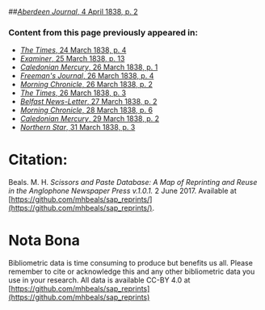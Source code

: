 ##[*Aberdeen Journal*, 4 April 1838, p. 2](https://mhbeals.github.io/sap_html/Aberdeen-Journal/Aberdeen-Journal-4-April-1838-p-2)

### Content from this page previously appeared in:
+ [*The Times*, 24 March 1838, p. 4](https://mhbeals.github.io/sap_html/The-Times/The-Times-24-March-1838-p-4)
+ [*Examiner*, 25 March 1838, p. 13](https://mhbeals.github.io/sap_html/Examiner/Examiner-25-March-1838-p-13)
+ [*Caledonian Mercury*, 26 March 1838, p. 1](https://mhbeals.github.io/sap_html/Caledonian-Mercury/Caledonian-Mercury-26-March-1838-p-1)
+ [*Freeman's Journal*, 26 March 1838, p. 4](https://mhbeals.github.io/sap_html/Freeman's-Journal/Freeman's-Journal-26-March-1838-p-4)
+ [*Morning Chronicle*, 26 March 1838, p. 2](https://mhbeals.github.io/sap_html/Morning-Chronicle/Morning-Chronicle-26-March-1838-p-2)
+ [*The Times*, 26 March 1838, p. 3](https://mhbeals.github.io/sap_html/The-Times/The-Times-26-March-1838-p-3)
+ [*Belfast News-Letter*, 27 March 1838, p. 2](https://mhbeals.github.io/sap_html/Belfast-News-Letter/Belfast-News-Letter-27-March-1838-p-2)
+ [*Morning Chronicle*, 28 March 1838, p. 6](https://mhbeals.github.io/sap_html/Morning-Chronicle/Morning-Chronicle-28-March-1838-p-6)
+ [*Caledonian Mercury*, 29 March 1838, p. 2](https://mhbeals.github.io/sap_html/Caledonian-Mercury/Caledonian-Mercury-29-March-1838-p-2)
+ [*Northern Star*, 31 March 1838, p. 3](https://mhbeals.github.io/sap_html/Northern-Star/Northern-Star-31-March-1838-p-3)
                    
# Citation: 

Beals. M. H. *Scissors and Paste Database: A Map of Reprinting and Reuse in the Anglophone Newspaper Press v.1.0.1.* 2 June 2017. Available at [https://github.com/mhbeals/sap_reprints/](https://github.com/mhbeals/sap_reprints/). 
                    
# Nota Bona

Bibliometric data is time consuming to produce but benefits us all. Please remember to cite or acknowledge this and any other bibliometric data you use in your research. All data is available CC-BY 4.0 at [https://github.com/mhbeals/sap_reprints](https://github.com/mhbeals/sap_reprints)